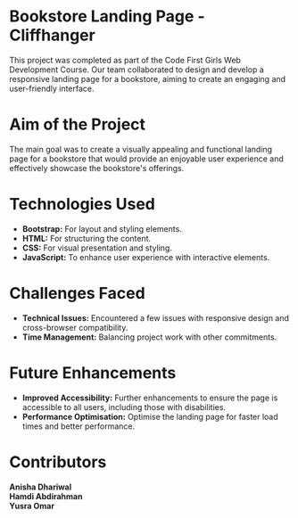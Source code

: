 # Bookstore Landing Page - Cliffhanger
This project was completed as part of the Code First Girls Web Development Course. Our team collaborated to design and develop a responsive landing page for a bookstore, aiming to create an engaging and user-friendly interface.
# Aim of the Project
The main goal was to create a visually appealing and functional landing page for a bookstore that would provide an enjoyable user experience and effectively showcase the bookstore's offerings.
# Technologies Used
- **Bootstrap:** For layout and styling elements.
- **HTML:** For structuring the content.
- **CSS:** For visual presentation and styling.
- **JavaScript:** To enhance user experience with interactive elements.
# Challenges Faced
- **Technical Issues:** Encountered a few issues with responsive design and cross-browser compatibility.
- **Time Management:** Balancing project work with other commitments.
# Future Enhancements 
- **Improved Accessibility:** Further enhancements to ensure the page is accessible to all users, including those with disabilities.
- **Performance Optimisation:** Optimise the landing page for faster load times and better performance.
# Contributors 
**Anisha Dhariwal**  
**Hamdi Abdirahman**  
**Yusra Omar**
